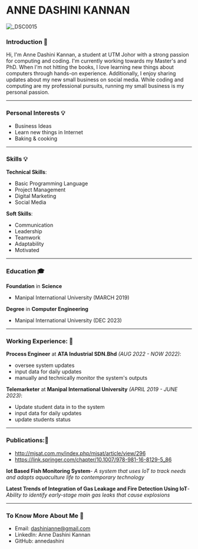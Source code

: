# **ANNE DASHINI KANNAN** 

![_DSC0015](https://github.com/user-attachments/assets/1e0ed151-6247-4854-a1a4-2a3c8a8959a2)


### **Introduction** 👋
Hi, I'm Anne Dashini Kannan, a student at UTM Johor with a strong passion for computing and coding. I'm currently working towards my Master's and PhD. When I'm not hitting the books, I love learning new things about computers through hands-on experience. Additionally, I enjoy sharing updates about my new small business on social media. While coding and computing are my professional pursuits, running my small business is my personal passion.


---
### Personal Interests 💡
- Business Ideas
- Learn new things in Internet
- Baking & cooking

---

### Skills 💡
**Technical Skills**:
- Basic Programming Language
- Project Management
- Digital Marketing
- Social Media


**Soft Skills**:
- Communication
- Leadership
- Teamwork
- Adaptability
- Motivated

---

### **Education** 🎓
**Foundation** in **Science**
- Manipal International University (MARCH 2019)
  
**Degree** in **Computer Engineering**
- Manipal International University (DEC 2023)

---


### **Working Experience**: 👔
**Process Engineer** at **ATA Industrial SDN.Bhd** *(AUG 2022 - NOW 2022)*:

- oversee system updates
- input data for daily updates
- manually and technically monitor the system's outputs

**Telemarketer** at **Manipal International University** *(APRIL 2019 - JUNE 2023)*:

- Update student data in to the system
- input data for daily updates
- update students status

---
### **Publications**:📂
- http://mjsat.com.my/index.php/mjsat/article/view/296
- https://link.springer.com/chapter/10.1007/978-981-16-8129-5_86


**Iot Based Fish Monitoring System**-
*A system that uses IoT to track needs and adapts aquaculture life to contemporary technology*

**Latest Trends of Integration of Gas Leakage and Fire Detection Using IoT**-
*Ability to identify early-stage main gas leaks that cause explosions*


---


### **To Know More About Me** 📧
- Email: dashinianne@gmail.com
- LinkedIn: Anne Dashini Kannan
- GitHub: annedashini




